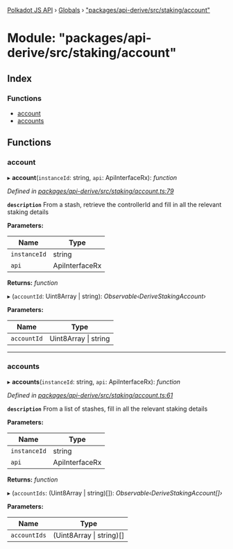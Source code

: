 [Polkadot JS API](../README.md) › [Globals](../globals.md) › ["packages/api-derive/src/staking/account"](_packages_api_derive_src_staking_account_.md)

# Module: "packages/api-derive/src/staking/account"

## Index

### Functions

* [account](_packages_api_derive_src_staking_account_.md#account)
* [accounts](_packages_api_derive_src_staking_account_.md#accounts)

## Functions

###  account

▸ **account**(`instanceId`: string, `api`: ApiInterfaceRx): *function*

*Defined in [packages/api-derive/src/staking/account.ts:79](https://github.com/polkadot-js/api/blob/e425a38a7c/packages/api-derive/src/staking/account.ts#L79)*

**`description`** From a stash, retrieve the controllerId and fill in all the relevant staking details

**Parameters:**

Name | Type |
------ | ------ |
`instanceId` | string |
`api` | ApiInterfaceRx |

**Returns:** *function*

▸ (`accountId`: Uint8Array | string): *Observable‹DeriveStakingAccount›*

**Parameters:**

Name | Type |
------ | ------ |
`accountId` | Uint8Array &#124; string |

___

###  accounts

▸ **accounts**(`instanceId`: string, `api`: ApiInterfaceRx): *function*

*Defined in [packages/api-derive/src/staking/account.ts:61](https://github.com/polkadot-js/api/blob/e425a38a7c/packages/api-derive/src/staking/account.ts#L61)*

**`description`** From a list of stashes, fill in all the relevant staking details

**Parameters:**

Name | Type |
------ | ------ |
`instanceId` | string |
`api` | ApiInterfaceRx |

**Returns:** *function*

▸ (`accountIds`: (Uint8Array | string)[]): *Observable‹DeriveStakingAccount[]›*

**Parameters:**

Name | Type |
------ | ------ |
`accountIds` | (Uint8Array &#124; string)[] |
